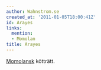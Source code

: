 ```yaml
---
author: Wahnstrom.se
created_at: '2011-01-05T18:00:41Z'
id: Arayes
links:
  mention:
  - Momolan
title: Arayes
---
```


[Momolansk] kötträtt.

  [Momolansk]: Momolan